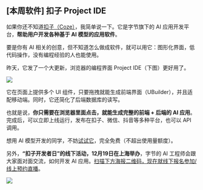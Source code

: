 ## [本周软件] 扣子 Project IDE

如果你还不知道[扣子（Coze）](https://www.coze.cn/s/iDyjkPvH/)，我简单说一下。它是字节旗下的 AI 应用开发平台，**帮助用户开发各种基于 AI 模型的应用软件**。

要是你有 AI 相关的创意，但不知道怎么做成软件，就可以用它：图形化界面，低代码操作，没有编程经验的人也能使用。

昨天，它发了一个大更新，浏览器的编程界面 Project IDE（下图）更好用了。

![](https://cdn.beekka.com/blogimg/asset/202411/bg2024112706.webp)

它在页面上提供多个 UI 组件，只要拖拽就能生成前端界面（UBuilder），并且适配移动端。同时，它还简化了后端数据库的读写。

也就是说，**你只需要在浏览器里面点击，就能生成完整的前端 + 后端的 AI 应用**。完成后，可以立即上线运行，发布在扣子、微信、抖音等多种平台，也可以 API 调用。

想用 AI 模型开发的同学，不妨[试试它](https://www.coze.cn/s/iDyjkPvH/)，完全免费（不超出使用量额度）。

另外，**“扣子开发者日”的线下活动，12月19日在上海举办**，字节的 AI 工程师会跟大家面对面交流，如何开发 AI 应用。<u>扫描下方海报二​维码，现在就线下报名参加/线上预约直播</u>。

![](https://cdn.beekka.com/blogimg/asset/202411/bg2024112809.webp)